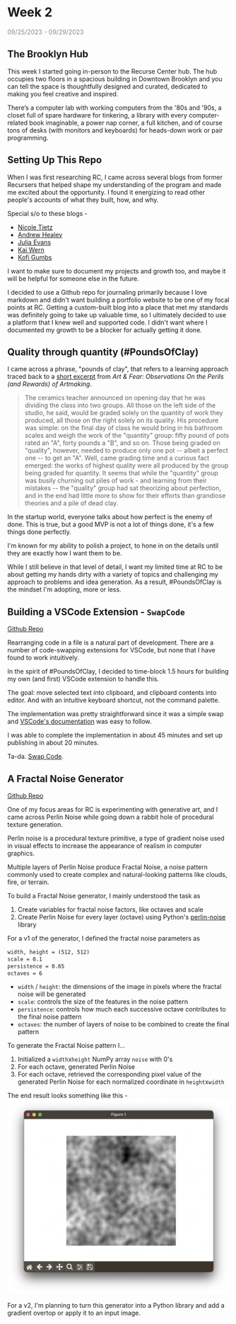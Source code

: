 # Week 2

<span style="opacity: 0.5;">09/25/2023 - 09/29/2023</span>

## The Brooklyn Hub

This week I started going in-person to the Recurse Center hub. The hub occupies two floors in a spacious building in Downtown Brooklyn and you can tell the space is thoughtfully designed and curated, dedicated to making you feel creative and inspired.

There’s a computer lab with working computers from the '80s and '90s, a closet full of spare hardware for tinkering, a library with every computer-related book imaginable, a power nap corner, a full kitchen, and of course tons of desks (with monitors and keyboards) for heads-down work or pair programming.

## Setting Up This Repo

When I was first researching RC, I came across several blogs from former Recursers that helped shape my understanding of the program and made me excited about the opportunity. I found it energizing to read other people's accounts of what they built, how, and why.

Special s/o to these blogs -

- [Nicole Tietz](https://ntietz.com/tags/recurse-center/)
- [Andrew Healey](https://healeycodes.com/my-time-at-the-recurse-center)
- [Julia Evans](https://jvns.ca/blog/2017/09/17/how-i-spent-my-time-at-the-recurse-center/)
- [Kai Wern](https://kaiwern.com/posts/2022/05/12/first-6-weeks-in-the-recurse-center/)
- [Kofi Gumbs](https://kofi.sexy/blog/rc-2019)

I want to make sure to document my projects and growth too, and maybe it will be helpful for someone else in the future.

I decided to use a Github repo for journaling primarily because I love markdown and didn't want building a portfolio website to be one of my focal points at RC. Getting a custom-built blog into a place that met my standards was definitely going to take up valuable time, so I ultimately decided to use a platform that I knew well and supported code. I didn't want where I documented my growth to be a blocker for actually getting it done.

## Quality through quantity (#PoundsOfClay)

I came across a phrase, "pounds of clay", that refers to a learning approach traced back to a [short excerpt](https://hci.stanford.edu/dschool/resources/prototyping/pots.html) from _Art & Fear: Observations On the Perils (and Rewards) of Artmaking_.

> The ceramics teacher announced on opening day that he was dividing the class into two groups. All those on the left side of the studio, he said, would be graded solely on the quantity of work they produced, all those on the right solely on its quality. His procedure was simple: on the final day of class he would bring in his bathroom scales and weigh the work of the "quantity" group: fifty pound of pots rated an "A", forty pounds a "B", and so on. Those being graded on "quality", however, needed to produce only one pot -- albeit a perfect one -- to get an "A". Well, came grading time and a curious fact emerged: the works of highest quality were all produced by the group being graded for quantity. It seems that while the "quantity" group was busily churning out piles of work - and learning from their mistakes -- the "quality" group had sat theorizing about perfection, and in the end had little more to show for their efforts than grandiose theories and a pile of dead clay.

In the startup world, everyone talks about how perfect is the enemy of done. This is true, but a good MVP is not a lot of things done, it's a few things done perfectly.

I'm known for my ability to polish a project, to hone in on the details until they are exactly how I want them to be.

While I still believe in that level of detail, I want my limited time at RC to be about getting my hands dirty with a variety of topics and challenging my approach to problems and idea generation. As a result, #PoundsOfClay is the mindset I'm adopting, more or less.

## Building a VSCode Extension - `SwapCode`

[Github Repo](https://github.com/sshovkov/swapcode-vscode-extension)

Rearranging code in a file is a natural part of development. There are a number of code-swapping extensions for VSCode, but none that I have found to work intuitively.

In the spirit of #PoundsOfClay, I decided to time-block 1.5 hours for building my own (and first) VSCode extension to handle this.

The goal: move selected text into clipboard, and clipboard contents into editor. And with an intuitive keyboard shortcut, not the command palette.

The implementation was pretty straightforward since it was a simple swap and [VSCode's documentation](https://code.visualstudio.com/api/get-started/your-first-extension) was easy to follow.

I was able to complete the implementation in about 45 minutes and set up publishing in about 20 minutes.

Ta-da. [Swap Code](https://marketplace.visualstudio.com/items?itemName=SophiaShovkovy.swapcode).

## A Fractal Noise Generator

[Github Repo](https://github.com/sshovkov/fractal-noise-generator)

One of my focus areas for RC is experimenting with generative art, and I came across Perlin Noise while going down a rabbit hole of procedural texture generation.

Perlin noise is a procedural texture primitive, a type of gradient noise used in visual effects to increase the appearance of realism in computer graphics.

Multiple layers of Perlin Noise produce Fractal Noise, a noise pattern commonly used to create complex and natural-looking patterns like clouds, fire, or terrain.

To build a Fractal Noise generator, I mainly understood the task as

1. Create variables for fractal noise factors, like octaves and scale
2. Create Perlin Noise for every layer (octave) using Python's [perlin-noise](https://pypi.org/project/perlin-noise/) library

For a v1 of the generator, I defined the fractal noise parameters as

```
width, height = (512, 512)
scale = 0.1
persistence = 0.65
octaves = 6
```

- `width` / `height`: the dimensions of the image in pixels where the fractal noise will be generated
- `scale`: controls the size of the features in the noise pattern
- `persistence`: controls how much each successive octave contributes to the final noise pattern
- `octaves`: the number of layers of noise to be combined to create the final pattern

To generate the Fractal Noise pattern I...

1. Initialized a `width`x`height` NumPy array `noise` with 0's
2. For each octave, generated Perlin Noise
3. For each octave, retrieved the corresponding pixel value of the generated Perlin Noise for each normalized coordinate in `height`x`width`

The end result looks something like this -
![](assets/week2/fractal_noise.png)

For a v2, I'm planning to turn this generator into a Python library and add a gradient overtop or apply it to an input image.
